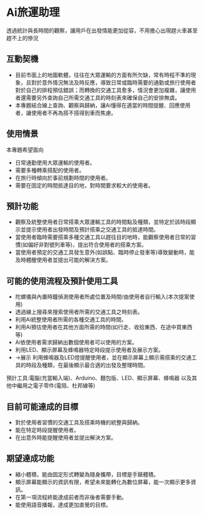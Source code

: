 # Ai旅運助理
透過統計與長時間的觀察，讓用戶在出發情能更加從容，不用擔心出現趕火車甚至趕不上的慘況
## 互動契機
* 目前市面上的地圖軟體，往往在大眾運輸的方面有所欠缺，常有時程不準的現象，且對於意外情況無法及時反應，導致日常或臨時需要的通勤或旅行使用者對於自己的排程預估錯誤；而轉換的交通工具愈多，情況會更加複雜，讓使用者還需要另外查詢自己所需交通工具的時刻表來確保自己的安排無虞。
* 本專題結合線上查詢、觀察與歸納，讓Ai懂得在適當的時間提醒、回應使用者，讓使用者不再為搭不搭得到車而焦慮。
## 使用情景
本專題希望面向
* 日常通勤使用大眾運輸的使用者。
* 需要多種轉乘搭配的使用者。
* 在旅行時傾向於事前規劃時間的使用者。
* 需要在固定的時間抵達目的地，對時間要求較大的使用者。
## 預計功能
* 觀察及統整使用者日常搭乘大眾運輸工具的時間點及種類，並特定於該時段顯示並提示使用者出發時間及預計搭乘之交通工具的抵達時間。
* 當使用者臨時需要搭乘多種交通工具以趕往目的地時，能觀察使用者日常的習慣(如偏好非對號列車等)，提出符合使用者的搭乘方案。
* 當使用者預定的交通工具發生意外(如誤點、臨時停止發車等)導致變動時，能及時體醒使用者並提出可能的解決方案。
## 可能的使用流程及預計使用工具
* 陀螺儀與內置時鐘偵測使用者所處位置及時間/由使用者自行輸入(本次提案使用)
* 透過線上搜尋來搜索使用者所需的交通工具之時刻表。
* 利用Ai統整使用者所需的各種交通工具的時間。
* 利用Ai預估使用者在其他方面所需的時間(如行走、收拾東西、在途中買東西等)
* Ai依使用者需求歸納出數個使用者可以使用的方案。
* 利用LED、顯示屏幕及蜂鳴器特定時段提示使用者及展示方案。
* ->展示 利用蜂鳴器及LED燈提醒使用者，並在顯示屏幕上顯示需搭乘的交通工具的時段及種類，在最後顯示最合適的出發及整理時間。

預計工具:電腦(充當輸入端)、Arduino、麵包版、LED、顯示屏幕、蜂鳴器 以及其他中繼用之電子零件(電阻、杜邦線等)
## 目前可能達成的目標
* 對於使用者習慣的交通工具及搭乘時機的統整與歸納。
* 能在特定時段提醒使用者。
* 在出意外時能提醒使用者並提出解決方案。
## 期望達成功能
* 縮小體積，能由固定形式轉變為隨身攜帶，目標是手錶體積。
* 顯示屏幕能顯示的資訊有限，希望未來能轉化為數位屏幕，能一次顯示更多資訊。
* 在第一項流程終能達成前者而非後者需要手動。
* 能使用語音播報，達成更加直覺的目標。
